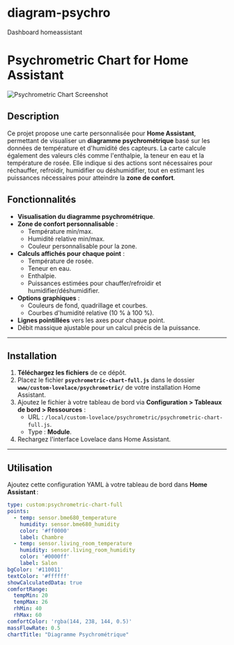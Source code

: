 # diagram-psychro
Dashboard homeassistant



# Psychrometric Chart for Home Assistant

![Psychrometric Chart Screenshot](screenshot.png) <!-- Ajoute une capture d'écran du diagramme ici -->

## Description

Ce projet propose une carte personnalisée pour **Home Assistant**, permettant de visualiser un **diagramme psychrométrique** basé sur les données de température et d'humidité des capteurs. La carte calcule également des valeurs clés comme l'enthalpie, la teneur en eau et la température de rosée. Elle indique si des actions sont nécessaires pour réchauffer, refroidir, humidifier ou déshumidifier, tout en estimant les puissances nécessaires pour atteindre la **zone de confort**.

## Fonctionnalités

- **Visualisation du diagramme psychrométrique**.
- **Zone de confort personnalisable** :
  - Température min/max.
  - Humidité relative min/max.
  - Couleur personnalisable pour la zone.
- **Calculs affichés pour chaque point** :
  - Température de rosée.
  - Teneur en eau.
  - Enthalpie.
  - Puissances estimées pour chauffer/refroidir et humidifier/déshumidifier.
- **Options graphiques** :
  - Couleurs de fond, quadrillage et courbes.
  - Courbes d'humidité relative (10 % à 100 %).
- **Lignes pointillées** vers les axes pour chaque point.
- Débit massique ajustable pour un calcul précis de la puissance.

---

## Installation

1. **Téléchargez les fichiers** de ce dépôt.
2. Placez le fichier **`psychrometric-chart-full.js`** dans le dossier **`www/custom-lovelace/psychrometric/`** de votre installation Home Assistant.
3. Ajoutez le fichier à votre tableau de bord via **Configuration > Tableaux de bord > Ressources** :
   - URL : `/local/custom-lovelace/psychrometric/psychrometric-chart-full.js`.
   - Type : **Module**.
4. Rechargez l'interface Lovelace dans Home Assistant.

---

## Utilisation

Ajoutez cette configuration YAML à votre tableau de bord dans **Home Assistant** :

```yaml
type: custom:psychrometric-chart-full
points:
  - temp: sensor.bme680_temperature
    humidity: sensor.bme680_humidity
    color: '#ff0000'
    label: Chambre
  - temp: sensor.living_room_temperature
    humidity: sensor.living_room_humidity
    color: '#0000ff'
    label: Salon
bgColor: '#110011'
textColor: '#ffffff'
showCalculatedData: true
comfortRange:
  tempMin: 20
  tempMax: 26
  rhMin: 40
  rhMax: 60
comfortColor: 'rgba(144, 238, 144, 0.5)'
massFlowRate: 0.5
chartTitle: "Diagramme Psychrométrique"
